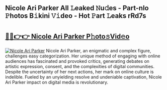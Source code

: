 ## Nicole Ari Parker All 𝙻eaked 𝙽u𝚍es - Part-nIo 𝙿hotos B𝚒kini 𝚅𝚒deo - Hot 𝙿art 𝙻eaks rRd7s

# <h2><a href="http://ld02bn.urlbe.top/?page=Nicole+Ari+Parker">🔗🔗👉👉 Nicole Ari Parker P𝚑oto𝚜Vid𝚎o</a></h2>

[![Nicole Ari Parker](https://i.imgur.com/eBuTRDB.gif)](http://ld02bn.urlbe.top/?page=Nicole+Ari+Parker)
Nicole Ari Parker, an enigmatic and complex figure, challenges easy categorization. Her unique method of engaging with online audiences has fascinated and provoked critics, generating debates on artistic expression, consent, and the complexities of digital communities. Despite the uncertainty of her next actions, her mark on online culture is indelible. Fueled by an unyielding resolve and undeniable captivation, Nicole Ari Parker impact on digital media is revolutionary.

